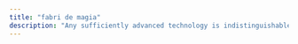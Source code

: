 ```yaml
---
title: "fabri de magia"
description: "Any sufficiently advanced technology is indistinguishable from magic."
---
```



